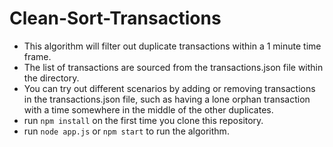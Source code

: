 # Clean-Sort-Transactions

- This algorithm will filter out duplicate transactions within a 1 minute time frame.
- The list of transactions are sourced from the transactions.json file within the directory.
- You can try out different scenarios by adding or removing transactions in the transactions.json file, such as having a lone orphan transaction with a time somewhere in the middle of the other duplicates.
- run `npm install` on the first time you clone this repository.
- run `node app.js` or `npm start` to run the algorithm.
